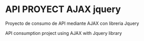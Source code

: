 # API PROYECT AJAX jquery

Proyecto de consumo de API mediante AJAX con libreria Jquery 
 
API consumption project using AJAX with Jquery library
